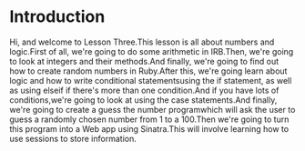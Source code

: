 # Introduction

Hi, and welcome to Lesson Three.This lesson is all about numbers and logic.First of all, we're going to do some arithmetic in IRB.Then, we're going to look at integers and their methods.And finally, we're going to find out how to create random numbers in Ruby.After this, we're going learn about logic and how to write conditional statementsusing the if statement, as well as using elseif if there's more than one condition.And if you have lots of conditions,we're going to look at using the case statements.And finally, we're going to create a guess the number programwhich will ask the user to guess a randomly chosen number from 1 to a 100.Then we're going to turn this program into a Web app using Sinatra.This will involve learning how to use sessions to store information.